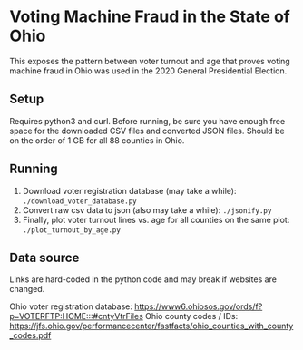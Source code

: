 # Voting Machine Fraud in the State of Ohio

This exposes the pattern between voter turnout and age that proves voting machine fraud in Ohio was used in the 2020 General Presidential Election.

## Setup

Requires python3 and curl. Before running, be sure you have enough free space for the downloaded CSV files and converted JSON files. Should be on the order of 1 GB for all 88 counties in Ohio.

## Running

1. Download voter registration database (may take a while): `./download_voter_database.py`
2. Convert raw csv data to json (also may take a while): `./jsonify.py`
3. Finally, plot voter turnout lines vs. age for all counties on the same plot: `./plot_turnout_by_age.py`

## Data source

Links are hard-coded in the python code and may break if websites are changed.

Ohio voter registration database: https://www6.ohiosos.gov/ords/f?p=VOTERFTP:HOME:::#cntyVtrFiles
Ohio county codes / IDs: https://jfs.ohio.gov/performancecenter/fastfacts/ohio_counties_with_county_codes.pdf
